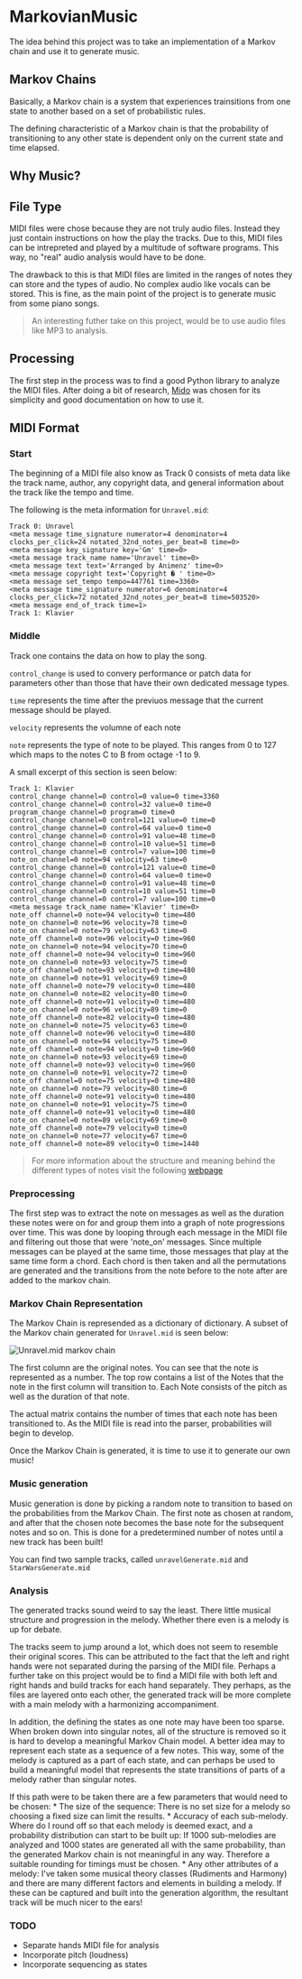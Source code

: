 ﻿# MarkovianMusic

 The idea behind this project was to take an implementation of a Markov chain and use it 
 to generate music. 

 ## Markov Chains

 Basically, a Markov chain is a system that experiences trainsitions from one state to another based on a set of probabilistic rules. 

 The defining characteristic of a Markov chain is that the probability of transitioning to any other state is dependent only on the current state and time elapsed. 

## Why Music? 

## File Type

MIDI files were chose because they are not truly audio files. Instead they just contain instructions on how the play the tracks. Due to this, MIDI files can be intrepreted and played by a multitude of software programs. This way, no "real" audio analysis would have to be done. 

The drawback to this is that MIDI files are limited in the ranges of notes they can store and the types of audio. No complex audio like vocals can be stored. This is fine, as the main point of the project is to generate music from some piano songs. 

> An interesting futher take on this project, would be to use audio files like MP3 to analysis. 

## Processing 

The first step in the process was to find a good Python library to analyze the MIDI files. After doing a bit of research, [Mido](https://mido.readthedocs.io/en/latest/) was chosen for its simplicity and good documentation on how to use it. 

## MIDI Format

### Start

The beginning of a MIDI file also know as Track 0 consists of meta data like the track name, author, any copyright data, and general information about the track like the tempo and time. 

The following is the meta information for `Unravel.mid`:

```
Track 0: Unravel
<meta message time_signature numerator=4 denominator=4 clocks_per_click=24 notated_32nd_notes_per_beat=8 time=0>
<meta message key_signature key='Gm' time=0>
<meta message track_name name='Unravel' time=0>
<meta message text text='Arranged by Animenz' time=0>
<meta message copyright text='Copyright � ' time=0>
<meta message set_tempo tempo=447761 time=3360>
<meta message time_signature numerator=6 denominator=4 clocks_per_click=72 notated_32nd_notes_per_beat=8 time=503520>
<meta message end_of_track time=1>
Track 1: Klavier
```

### Middle

Track one contains the data on how to play the song. 

`control_change` is used to convery performance or patch data for parameters other than those that have their own dedicated message types. 

`time` represents the time after the previuos message that the current message should be played. 

`velocity` represents the volumne of each note

`note` represents the type of note to be played. This ranges from 0 to 127 which maps to the notes C to B from octage -1 to 9. 

A small excerpt of this section is seen below: 

```
Track 1: Klavier
control_change channel=0 control=0 value=0 time=3360
control_change channel=0 control=32 value=0 time=0
program_change channel=0 program=0 time=0
control_change channel=0 control=121 value=0 time=0
control_change channel=0 control=64 value=0 time=0
control_change channel=0 control=91 value=48 time=0
control_change channel=0 control=10 value=51 time=0
control_change channel=0 control=7 value=100 time=0
note_on channel=0 note=94 velocity=63 time=0
control_change channel=0 control=121 value=0 time=0
control_change channel=0 control=64 value=0 time=0
control_change channel=0 control=91 value=48 time=0
control_change channel=0 control=10 value=51 time=0
control_change channel=0 control=7 value=100 time=0
<meta message track_name name='Klavier' time=0>
note_off channel=0 note=94 velocity=0 time=480
note_on channel=0 note=96 velocity=78 time=0
note_on channel=0 note=79 velocity=63 time=0
note_off channel=0 note=96 velocity=0 time=960
note_on channel=0 note=94 velocity=70 time=0
note_off channel=0 note=94 velocity=0 time=960
note_on channel=0 note=93 velocity=75 time=0
note_off channel=0 note=93 velocity=0 time=480
note_on channel=0 note=91 velocity=69 time=0
note_off channel=0 note=79 velocity=0 time=480
note_on channel=0 note=82 velocity=80 time=0
note_off channel=0 note=91 velocity=0 time=480
note_on channel=0 note=96 velocity=89 time=0
note_off channel=0 note=82 velocity=0 time=480
note_on channel=0 note=75 velocity=63 time=0
note_off channel=0 note=96 velocity=0 time=480
note_on channel=0 note=94 velocity=75 time=0
note_off channel=0 note=94 velocity=0 time=960
note_on channel=0 note=93 velocity=69 time=0
note_off channel=0 note=93 velocity=0 time=960
note_on channel=0 note=91 velocity=72 time=0
note_off channel=0 note=75 velocity=0 time=480
note_on channel=0 note=79 velocity=80 time=0
note_off channel=0 note=91 velocity=0 time=480
note_on channel=0 note=91 velocity=75 time=0
note_off channel=0 note=91 velocity=0 time=480
note_on channel=0 note=89 velocity=69 time=0
note_off channel=0 note=79 velocity=0 time=0
note_on channel=0 note=77 velocity=67 time=0
note_off channel=0 note=89 velocity=0 time=1440
```

> For more information about the structure and meaning behind the different types of notes visit the following [webpage](http://www.music.mcgill.ca/~ich/classes/mumt306/StandardMIDIfileformat.html)


### Preprocessing

The first step was to extract the note on messages as well as the duration these notes were on for and group them into a graph of note progressions over time. This was done by looping through each message in the MIDI file and filtering out those that were 'note_on' messages. Since multiple messages can be played at the same time, those messages that play at the same time form a chord. Each chord is then taken and all the permutations are generated and the transitions from the note before to the note after are added to the markov chain. 

### Markov Chain Representation

The Markov Chain is represended as a dictionary of dictionary. A subset of the Markov chain generated for `Unravel.mid` is seen below:

![`Unravel.mid` markov chain](https://github.com/Jason8Ni/MarkovianMusic/blob/master/exampleMatrix.PNG)

The first column are the original notes. You can see that the note is represented as a number. The top row contains a list of the Notes that the note in the first column will transition to. Each Note consists of the pitch as well as the duration of that note. 

The actual matrix contains the number of times that each note has been transitioned to. As the MIDI file is read into the parser, probabilities will begin to develop. 

Once the Markov Chain is generated, it is time to use it to generate our own music!

### Music generation

Music generation is done by picking a random note to transition to based on the probabilities from the Markov Chain. The first note as chosen at random, and after that the chosen note becomes the base note for the subsequent notes and so on. This is done for a predetermined number of notes until a new track has been built!

You can find two sample tracks, called `unravelGenerate.mid` and `StarWarsGenerate.mid`

### Analysis 

The generated tracks sound weird to say the least. There little musical structure and progression in the melody. Whether there even is a melody is up for debate. 

The tracks seem to jump around a lot, which does not seem to resemble their original scores. This can be attributed to the fact that the left and right hands were not separated during the parsing of the MIDI file. Perhaps a further take on this project would be to find a MIDI file with both left and right hands and build tracks for each hand separately. They perhaps, as the files are layered onto each other, the generated track will be more complete with a main melody with a harmonizing accompaniment. 

In addition, the defining the states as one note may have been too sparse. When broken down into singular notes, all of the structure is removed so it is hard to develop a meaningful Markov Chain model. A better idea may to represent each state as a sequence of a few notes. This way, some of the melody is captured as a part of each state, and can perhaps be used to build a meaningful model that represents the state transitions of parts of a melody rather than singular notes. 

If this path were to be taken there are a few parameters that would need to be chosen: 
    * The size of the sequence: There is no set size for a melody so choosing a fixed size can limit the results. 
    * Accuracy of each sub-melody. Where do I round off so that each melody is deemed exact, and a probability distribution can   start to be built up: If 1000 sub-melodies are analyzed and 1000 states are generated all with the same probability, than   the generated Markov chain is not meaningful in any way. Therefore a suitable rounding for timings must be chosen. 
    * Any other attributes of a melody: I've taken some musical theory classes (Rudiments and Harmony) and there are many different factors and elements in building a melody. If these can be captured and built into the generation algorithm, the resultant track will be much nicer to the ears! 

### TODO
* Separate hands MIDI file for analysis
* Incorporate pitch (loudness)
* Incorporate sequencing as states    
